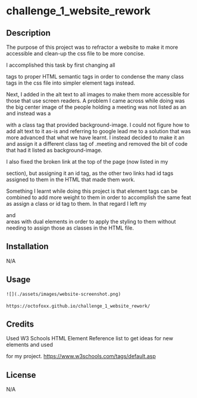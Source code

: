 # challenge_1_website_rework

## Description

The purpose of this project was to refractor a website to make it more accessible and clean-up the css file to be more concise.

I accomplished this task by first changing all <div> tags to proper HTML semantic tags in order to condense the many class tags in the css file into simpler element tags instead. 

Next, I added in the alt text to all images to make them more accessible for those that use screen readers. A problem I came across while doing was the big center image of the people holding a meeting was not listed as an <img> and instead was a <div> with a class tag that provided background-image. I could not figure how to add alt text to it as-is and referring to google lead me to a solution that was more advanced that what we have learnt. I instead decided to make it an <img> and assign it a different class tag of .meeting and removed the bit of code that had it listed as background-image.

I also fixed the broken link at the top of the page (now listed in my <nav> section), but assigning it an id tag, as the other two links had id tags assigned to them in the HTML that made them work.

Something I learnt while doing this project is that element tags can be combined to add more weight to them in order to accomplish the same feat as assign a class or id tag to them. In that regard I left my <main> and <section> areas with dual elements in order to apply the styling to them without needing to assign those as classes in the HTML file.

## Installation

N/A

## Usage
   
    ![](./assets/images/website-screenshot.png)
    
    https://octofoxx.github.io/challenge_1_website_rework/

## Credits

Used W3 Schools HTML Element Reference list to get ideas for new elements and used <aside> for my project.
https://www.w3schools.com/tags/default.asp

## License

N/A
